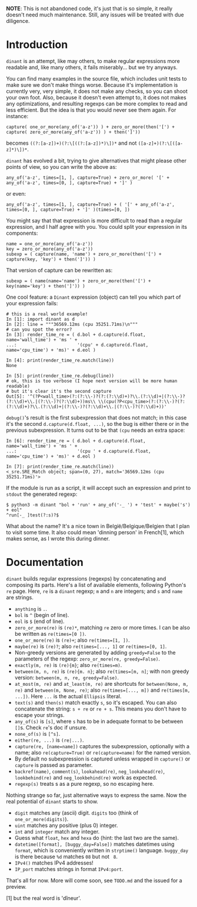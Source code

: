 **NOTE**: This is not abandoned code, it's just that is so simple, it really
doesn't need much maintenance. Still, any issues will be treated with due
diligence.

# Introduction

`dinant` is an attempt, like may others, to make regular expressions more
readable and, like many others, it fails miserably... but we try anyways.

You can find many examples in the source file, which includes unit tests to make
sure we don't make things worse. Because it's implementation is currently very,
very simple, it does not make any checks, so you can shoot your own foot. Also,
because it doesn't even attempt to, it does not makes any optimizations, and
resulting regexps can be more complex to read and less efficient. But the idea
is that you would never see them again. For instance:

    capture( one_or_more(any_of('a-z')) ) + zero_or_more(then('[') + capture( zero_or_more(any_of('a-z')) ) + then(']'))

becomes `((?:[a-z])+)(?:\[((?:[a-z])*)\])*` and not `([a-z]+)(?:\[([a-z]*)\])*`.

`dinant` has evolved a bit, trying to give alternatives that might please other
points of view, so you can write the above as:

    any_of('a-z', times=[1, ], capture=True) + zero_or_more( '[' + any_of('a-z', times=[0, ], capture=True) + ']' )

or even:

    any_of('a-z', times=[1, ], capture=True) + ( '[' + any_of('a-z', times=[0, ], capture=True) + ']' )(times=[0, ])

You might say that that expression is more difficult to read than a regular
expression, and I half agree with you. You could split your expression in its
components:

    name = one_or_more(any_of('a-z'))
    key = zero_or_more(any_of('a-z'))
    subexp = ( capture(name, 'name') + zero_or_more(then('[') + capture(key, 'key') + then(']')) )

That version of capture can be rewritten as:

    subexp = ( name(name='name') + zero_or_more(then('[') + key(name='key') + then(']')) )

One cool feature: a `Dinant` expression (object) can tell you which part of your
expression fails:

    # this is a real world example!
    In [1]: import dinant as d
    In [2]: line = """36569.12ms (cpu 35251.71ms)\n"""
    # can you spot the error?
    In [3]: render_time_re = ( d.bol + d.capture(d.float, name='wall_time') + 'ms ' +
    ...:                       '(cpu' + d.capture(d.float, name='cpu_time') + 'ms)' + d.eol )

    In [4]: print(render_time_re.match(line))
    None

    In [5]: print(render_time_re.debug(line))
    # ok, this is too verbose (I hope next version will be more human readable)
    # but it's clear it's the second capture
    Out[5]: '^(?P<wall_time>(?:(?:\\-)?(?:(?:\\d)+)?\\.(?:\\d)+|(?:\\-)?(?:\\d)+\\.|(?:\\-)?(?:\\d)+))ms\\ \\(cpu(?P<cpu_time>(?:(?:\\-)?(?:(?:\\d)+)?\\.(?:\\d)+|(?:\\-)?(?:\\d)+\\.|(?:\\-)?(?:\\d)+))'

`debug()`'s result is the first subexpression that does not match; in this case
it's the second `d.capture(d.float, ...)`, so the bug is either there or in the
previous subexpression. It turns out to be that `(cpu` needs an extra space:

    In [6]: render_time_re = ( d.bol + d.capture(d.float, name='wall_time') + 'ms ' +
    ...:                       '(cpu ' + d.capture(d.float, name='cpu_time') + 'ms)' + d.eol )

    In [7]: print(render_time_re.match(line))
    <_sre.SRE_Match object; span=(0, 27), match='36569.12ms (cpu 35251.71ms)'>

If the module is run as a script, it will accept such an expression and print to
`stdout` the generated regexp:

    $ python3 -m dinant "bol + 'run' + any_of('-_ ') + 'test' + maybe('s') + eol"
    ^run[-_ ]test(?:s)?$

What about the name? It's a nice town in België/Belgique/Belgien that I plan to
visit some time. It also could mean 'dinning person' in French[1], which makes
sense, as I wrote this during dinner.

# Documentation

`dinant` builds regular expressions (regexps) by concatenating and composing its
parts. Here's a list of available elements, following Python's `re` page. Here,
`re` is a `dinant` regexp; `m` and `n` are integers; and `s` and `name` are
strings.

* `anything` is `.`.
* `bol` is `^` (begin of line).
* `eol` is `$` (end of line).
* `zero_or_more(re)` is `(re)*`, matching `re` zero or more times. I can be also
  be written as `re(times=[0 ])`.
* `one_or_more(re)` is `(re)+`; also `re(times=[1, ])`.
* `maybe(re)` is `(re)?`; also `re(times=[..., 1]` or `re(times=[0, 1]`.
* Non-greedy versions are generated by adding `greedy=False` to the parameters
  of the regexp: `zero_or_more(re, greedy=False)`.
* `exactly(m, re)` is `(re){m}`; also `re(times=m)`.
* `between(m, n, re)` is `(re){m. n}`; also `re(times=[m, n]`; with non greedy
  version: `between(m, n, re, greedy=False)`.
* `at_most(m, re)` and `at_least(m, re)` are shortcuts for `between(None, m, re)`
  and `between(m, None, re)`; also `re(times=[..., m])` and `re(times[m, ...])`. Here `...` is the actual `Ellipsis` literal.
* `text(s)` and `then(s)` match exactly `s`, so it's escaped. You can also
  concatenate the string: `s + re` or `re + s`. This means you don't have to
  escape your strings.
* `any_of(s)` is `[s]`, where `s` has to be in adequate format to be between
  `[]`s. Check `re`'s doc if unsure.
* `none_of(s)` is `[^s]`.
* `either(re, ...)` is `(re|...)`.
* `capture(re, [name=name])` captures the subexpression, optionally with a name;
  also `re(capture=True)` or `re(capture=name)` for the named version.
* By default no subexpression is captured unless wrapped in `capture()` or
  `capture` is passed as parameter.
* `backref(name)`, `comment(s)`, `lookahead(re)`, `neg_lookahead(re)`,
  `lookbehind(re)` and `neg_lookbehind(re)` work as expected.
* `regexp(s)` treats s as a pure regexp, so no escaping here.

Nothing strange so far, just alternative ways to express the same. Now the real
potential of `dinant` starts to show.

* `digit` matches any (ascii) digit. `digits` too (think of `one_or_more(digits)`).
* `uint` matches any positive (plus 0) integer.
* `int` and `integer` match any integer.
* Guess what `float`, `hex` and `hexa` do (hint: the last two are the same).
* `datetime([format], [buggy_day=False])` matches datetimes using `format`,
  which is conveniently written in `strptime()` language. `buggy_day` is there
  because `%d` matches `08` but not ` 8`.
* `IPv4()` matches IPv4 addresses!
* `IP_port` matches strings in format `IPv4:port`.

That's all for now. More will come soon, see `TODO.md` and the issued for a preview.

[1] but the real word is 'dîneur'.
